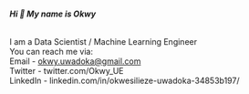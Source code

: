 ###### <b> Hi 👋 My name is Okwy </b>
I am a Data Scientist / Machine Learning Engineer  <br>
You can reach me via:  <br>
Email - okwy.uwadoka@gmail.com  <br>
Twitter - twitter.com/Okwy_UE  <br>
LinkedIn - linkedin.com/in/okwesilieze-uwadoka-34853b197/  <br>
